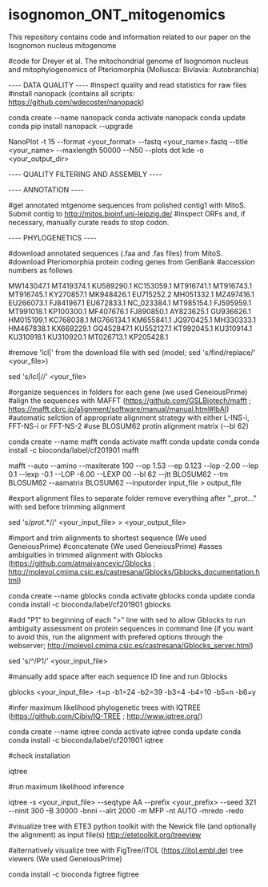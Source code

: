 # isognomon_ONT_mitogenomics
This repository contains code and information related to our paper on the Isognomon nucleus mitogenome

#code for Dreyer et al. The mitochondrial genome of Isognomon nucleus and mitophylogenomics of Pteriomorphia (Mollusca: Bivlavia: Autobranchia)

---- DATA QUALITY ----
#inspect quality and read statistics for raw files
#install nanopack (contains all scripts: https://github.com/wdecoster/nanopack)

conda create --name nanopack
conda activate nanopack
conda update conda
pip install nanopack --upgrade

NanoPlot -t 15 --format <your_format> --fastq <your_name>.fastq --title <your_name> --maxlength 50000 --N50 --plots dot kde -o <your_output_dir>

---- QUALITY FILTERING AND ASSEMBLY ----

---- ANNOTATION ----

#get annotated mtgenome sequences from polished contig1 with MitoS. Submit contig to http://mitos.bioinf.uni-leipzig.de/
#inspect ORFs and, if necessary, manually curate reads to stop codon. 

---- PHYLOGENETICS ----

#download annotated sequences (.faa and .fas files) from MitoS.
#download Pteriomorphia protein coding genes from GenBank
#accession numbers as follows

MW143047.1
MT419374.1
KU589290.1
KC153059.1
MT916741.1
MT916743.1
MT916745.1
KY270857.1
MK948426.1
EU715252.2
MH051332.1
MZ497416.1
EU266073.1
FJ841967.1
EU672833.1
NC_023384.1
MT985154.1
FJ595959.1
MT991018.1
KP100300.1
MF407676.1
FJ890850.1
AY823625.1
GU936626.1
HM015199.1
KC768038.1
MG766134.1
KM655841.1
JQ970425.1
MH330333.1
HM467838.1
KX669229.1
GQ452847.1
KU552127.1
KT992045.1
KU310914.1
KU310918.1
KU310920.1
MT026713.1
KP205428.1

#remove 'lcl|' from the download file with sed (model; sed 's/find/replace/' <your_file>)

sed 's/lcl|//' <your_file>

#organize sequences in folders for each gene (we used GeneiousPrime)
#align the sequences with MAFFT (https://github.com/GSLBiotech/mafft ; https://mafft.cbrc.jp/alignment/software/manual/manual.html#lbAI)
#automatic selction of appropriate alignment strategy with either L-INS-i, FFT-NS-i or FFT-NS-2
#use BLOSUM62 protin alignment matrix (--bl 62) 

conda create --name mafft
conda activate mafft
conda update conda
conda install -c bioconda/label/cf201901 mafft

mafft --auto --amino --maxiterate 100 --op 1.53 --ep 0.123 --lop -2.00 --lep 0.1 --lexp -0.1 --LOP -6.00 --LEXP 00 --bl 62 --jtt BLOSUM62 --tm BLOSUM62 --aamatrix BLOSUM62 --inputorder input_file > output_file

#export alignment files to separate folder remove everything after "_prot..." with sed before trimming alignment

sed 's/_prot_.*//' <your_input_file> > <your_output_file>

#import and trim alignments to shortest sequence (We used GeneiousPrime)
#concatenate (We used GeneiousPrime)
#asses ambiguities in trimmed alignment with Gblocks (https://github.com/atmaivancevic/Gblocks ; http://molevol.cmima.csic.es/castresana/Gblocks/Gblocks_documentation.html)

conda create --name gblocks 
conda activate gblocks 
conda update conda
conda install -c bioconda/label/cf201901 gblocks

#add "P1" to beginning of each ">" line with sed to allow Gblocks to run ambiguity assessment on protein sequences in command line (if you want to avoid this, run the alignment with prefered options through the webserver; http://molevol.cmima.csic.es/castresana/Gblocks_server.html)

sed 's/^/P1/' <your_input_file>

#manually add space after each sequence ID line and run Gblocks

gblocks <your_input_file> -t=p -b1=24 -b2=39 -b3=4 -b4=10 -b5=n -b6=y

#infer maximum likelihood phylogenetic trees with IQTREE (https://github.com/Cibiv/IQ-TREE ; http://www.iqtree.org/)

conda create --name iqtree
conda activate iqtree
conda update conda
conda install -c bioconda/label/cf201901 iqtree

#check installation

iqtree 

#run maximum likelihood inference 

iqtree -s <your_input_file> --seqtype AA --prefix <your_prefix> --seed 321 --ninit 300 -B 30000 -bnni --alrt 2000 -m MFP -nt AUTO -mredo -redo

#visualize tree with ETE3 python toolkit with the Newick file (and optionally the alignment) as input file(s)
http://etetoolkit.org/treeview

#alternatively visualize tree with FigTree/iTOL (https://itol.embl.de) tree viewers (We used GeneiousPrime)

conda install -c bioconda figtree
figtree






















